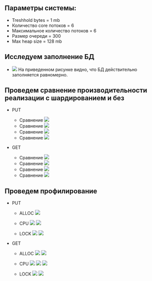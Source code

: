 ## Параметры системы:
* Treshhold bytes = 1 mb
* Количество core потоков = 6
* Максимальное количество потоков = 6
* Размер очереди = 300
* Max heap size = 128 mb

## Исследуем заполнение БД

* ![](./screens/wrk-cmp/put_distribution.png)
    На приведенном рисунке видно, что БД действительно заполняется равномерно.

## Проведем сравнение производительности реализации с шардированием и без

* PUT
  * Сравнение ![](./screens/wrk-cmp/get_64_cmp.png)
  * Сравнение ![](./screens/wrk-cmp/get_250_cmp.png)
  * Сравнение ![](./screens/wrk-cmp/get_64_old_new.png)
  * Сравнение ![](./screens/wrk-cmp/get_250_old_new.png)

* GET
  * Сравнение ![](./screens/wrk-cmp/put_64_cmp.png)
  * Сравнение ![](./screens/wrk-cmp/put_250_cmp.png)
  * Сравнение ![](./screens/wrk-cmp/put_64_old_new.png)
  * Сравнение ![](./screens/wrk-cmp/put_250_old_new.png)

## Проведем профилирование

* PUT
  * ALLOC 
    ![](./screens/profiles/get_alloc.png)

  * CPU
    ![](./screens/profiles/get_cpu.png)
    ![](./screens/profiles/get_cpu_t.png)

  * LOCK
    ![](./screens/profiles/get_lock.png)
    ![](./screens/profiles/get_lock_t.png)
  
* GET
  * ALLOC
    ![](./screens/profiles/put_alloc_1.png)
    ![](./screens/profiles/put_alloc_2.png)

  * CPU
    ![](./screens/profiles/put_cpu.png)
    ![](./screens/profiles/put_cpu_t_1.png)
    ![](./screens/profiles/put_cpu_t_2.png)

  * LOCK
    ![](./screens/profiles/put_lock.png)
    ![](./screens/profiles/put_lock_t.png)